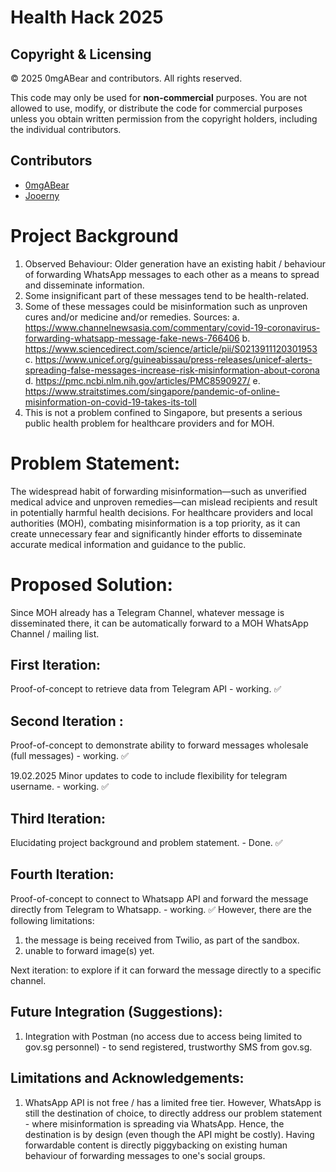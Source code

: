 # Health Hack 2025

## Copyright & Licensing

© 2025 0mgABear and contributors. All rights reserved.

This code may only be used for **non-commercial** purposes. You are not allowed to use, modify, or distribute the code for commercial purposes unless you obtain written permission from the copyright holders, including the individual contributors.

## Contributors

- [0mgABear](https://github.com/0mgABear)
- [Jooerny](https://github.com/Jooerny)

# Project Background

1. Observed Behaviour: Older generation have an existing habit / behaviour of forwarding WhatsApp messages to each other as a means to spread and disseminate information.
2. Some insignificant part of these messages tend to be health-related.
3. Some of these messages could be misinformation such as unproven cures and/or medicine and/or remedies.
   Sources:
   a. https://www.channelnewsasia.com/commentary/covid-19-coronavirus-forwarding-whatsapp-message-fake-news-766406
   b. https://www.sciencedirect.com/science/article/pii/S0213911120301953
   c. https://www.unicef.org/guineabissau/press-releases/unicef-alerts-spreading-false-messages-increase-risk-misinformation-about-corona
   d. https://pmc.ncbi.nlm.nih.gov/articles/PMC8590927/
   e. https://www.straitstimes.com/singapore/pandemic-of-online-misinformation-on-covid-19-takes-its-toll
4. This is not a problem confined to Singapore, but presents a serious public health problem for healthcare providers and for MOH.

# Problem Statement:

The widespread habit of forwarding misinformation—such as unverified medical advice and unproven remedies—can mislead recipients and result in potentially harmful health decisions.
For healthcare providers and local authorities (MOH), combating misinformation is a top priority, as it can create unnecessary fear and significantly hinder efforts to disseminate accurate medical information and guidance to the public.

# Proposed Solution:

Since MOH already has a Telegram Channel, whatever message is disseminated there, it can be automatically forward to a MOH WhatsApp Channel / mailing list.

## First Iteration:

Proof-of-concept to retrieve data from Telegram API - working. ✅

## Second Iteration :

Proof-of-concept to demonstrate ability to forward messages wholesale (full messages) - working. ✅

19.02.2025
Minor updates to code to include flexibility for telegram username. - working. ✅

## Third Iteration:

Elucidating project background and problem statement. - Done. ✅

## Fourth Iteration:

Proof-of-concept to connect to Whatsapp API and forward the message directly from Telegram to Whatsapp. - working. ✅
However, there are the following limitations:

1.  the message is being received from Twilio, as part of the sandbox.
2.  unable to forward image(s) yet.

Next iteration: to explore if it can forward the message directly to a specific channel.

## Future Integration (Suggestions):

1. Integration with Postman (no access due to access being limited to gov.sg personnel) - to send registered, trustworthy SMS from gov.sg.

## Limitations and Acknowledgements:

1. WhatsApp API is not free / has a limited free tier. However, WhatsApp is still the destination of choice, to directly address our problem statement - where misinformation is spreading via WhatsApp.
   Hence, the destination is by design (even though the API might be costly).
   Having forwardable content is directly piggybacking on existing human behaviour of forwarding messages to one's social groups.
